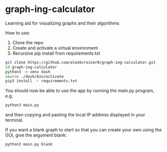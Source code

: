 # graph-ing-calculator
Learning aid for visualizing graphs and their algorithms

How to use:
1. Clone the repo
2. Create and activate a virtual environment
3. Recursive pip install from requirements.txt

```sh
git clone https://github.com/alexbcreiner0/graph-ing-calculator.git
cd graph-ing-calculator
python3 -m venv dash
source ./dash/bin/activate
pip3 install -r requirements.txt
```

You should now be able to use the app by running the main.py program, e.g.
```sh
python3 main.py
```
and then copying and pasting the local IP address displayed in your terminal. 

If you want a blank graph to start so that you can create your own using the GUI, give the argument blank:
```sh
python3 main.py blank
```
